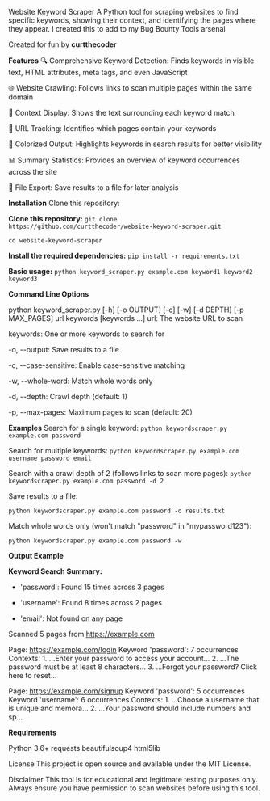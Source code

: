 Website Keyword Scraper
A Python tool for scraping websites to find specific keywords, showing their context, and identifying the pages where they appear. I created this to add to my Bug Bounty Tools arsenal 

Created for fun by **curtthecoder**

**Features**
🔍 Comprehensive Keyword Detection: Finds keywords in visible text, HTML attributes, meta tags, and even JavaScript

🌐 Website Crawling: Follows links to scan multiple pages within the same domain

🎯 Context Display: Shows the text surrounding each keyword match

🔗 URL Tracking: Identifies which pages contain your keywords

🎨 Colorized Output: Highlights keywords in search results for better visibility

📊 Summary Statistics: Provides an overview of keyword occurrences across the site

📁 File Export: Save results to a file for later analysis

**Installation**
Clone this repository:

**Clone this repository:**
```git clone https://github.com/curtthecoder/website-keyword-scraper.git```

```cd website-keyword-scraper```

**Install the required dependencies:**
```pip install -r requirements.txt```

**Basic usage:**
```python keyword_scraper.py example.com keyword1 keyword2 keyword3```

**Command Line Options**

python keyword_scraper.py [-h] [-o OUTPUT] [-c] [-w] [-d DEPTH] [-p MAX_PAGES] url keywords [keywords ...] url: The website URL to scan

keywords: One or more keywords to search for

-o, --output: Save results to a file

-c, --case-sensitive: Enable case-sensitive matching

-w, --whole-word: Match whole words only

-d, --depth: Crawl depth (default: 1)

-p, --max-pages: Maximum pages to scan (default: 20)

**Examples**
Search for a single keyword:
```python keywordscraper.py example.com password```

Search for multiple keywords:
```python keywordscraper.py example.com username password email```

Search with a crawl depth of 2 (follows links to scan more pages):
```python keywordscraper.py example.com password -d 2```

Save results to a file:

```python keywordscraper.py example.com password -o results.txt```

Match whole words only (won't match "password" in "mypassword123"):

```python keywordscraper.py example.com password -w```

**Output Example**

**Keyword Search Summary:**

- 'password': Found 15 times across 3 pages

- 'username': Found 8 times across 2 pages

- 'email': Not found on any page

Scanned 5 pages from https://example.com

Page: https://example.com/login
  Keyword 'password': 7 occurrences
  Contexts:
    1. ...Enter your password to access your account...
    2. ...The password must be at least 8 characters...
    3. ...Forgot your password? Click here to reset...

Page: https://example.com/signup
  Keyword 'password': 5 occurrences
  Keyword 'username': 6 occurrences
  Contexts:
    1. ...Choose a username that is unique and memora...
    2. ...Your password should include numbers and sp...

**Requirements**

Python 3.6+
requests
beautifulsoup4
html5lib

License
This project is open source and available under the MIT License.

Disclaimer
This tool is for educational and legitimate testing purposes only. Always ensure you have permission to scan websites before using this tool.
